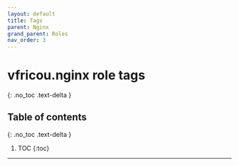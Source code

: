 ```yaml
---
layout: default
title: Tags
parent: Nginx
grand_parent: Roles
nav_order: 3
---
```

# vfricou.nginx role tags
{: .no_toc .text-delta }

## Table of contents
{: .no_toc .text-delta }

1. TOC
{:toc}

---
